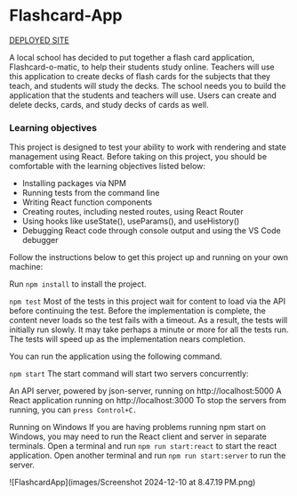 # Flashcard-App

[DEPLOYED SITE](https://flashcard-app-xo3y.onrender.com)

A local school has decided to put together a flash card application, Flashcard-o-matic, to help their students study online. Teachers will use this application to create decks of flash cards for the subjects that they teach, and students will study the decks. The school needs you to build the application that the students and teachers will use. Users can create and delete decks, cards, and study decks of cards as well.

### Learning objectives
This project is designed to test your ability to work with rendering and state management using React. Before taking on this project, you should be comfortable with the learning objectives listed below:

- Installing packages via NPM
- Running tests from the command line
- Writing React function components
- Creating routes, including nested routes, using React Router
- Using hooks like useState(), useParams(), and useHistory()
- Debugging React code through console output and using the VS Code debugger

Follow the instructions below to get this project up and running on your own machine:

Run `npm install` to install the project.

`npm test`
Most of the tests in this project wait for content to load via the API before continuing the test. Before the implementation is complete, the content never loads so the test fails with a timeout. As a result, the tests will initially run slowly. It may take perhaps a minute or more for all the tests run. The tests will speed up as the implementation nears completion.

You can run the application using the following command.

`npm start`
The start command will start two servers concurrently:

An API server, powered by json-server, running on http://localhost:5000
A React application running on http://localhost:3000
To stop the servers from running, you can `press Control+C.`

Running on Windows
If you are having problems running npm start on Windows, you may need to run the React client and server in separate terminals. 
Open a terminal and run `npm run start:react` to start the react application. Open another terminal and run `npm run start:server` to run the server.

![FlashcardApp](images/Screenshot 2024-12-10 at 8.47.19 PM.png)
